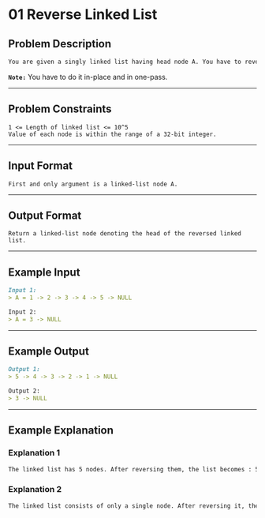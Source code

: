 # 01 Reverse Linked List

## Problem Description

```markdown
You are given a singly linked list having head node A. You have to reverse the linked list and return the head node of that reversed list.
```
**`Note:`** You have to do it in-place and in one-pass.

---
## Problem Constraints

```
1 <= Length of linked list <= 10^5
Value of each node is within the range of a 32-bit integer.
```

---
## Input Format

```
First and only argument is a linked-list node A.
```

---
## Output Format

```
Return a linked-list node denoting the head of the reversed linked list.
```

---
## Example Input

```markdown
Input 1:
> A = 1 -> 2 -> 3 -> 4 -> 5 -> NULL

Input 2:
> A = 3 -> NULL
```

---
## Example Output

```markdown
Output 1:
> 5 -> 4 -> 3 -> 2 -> 1 -> NULL

Output 2:
> 3 -> NULL
```

---
## Example Explanation

### Explanation 1

```markdown
The linked list has 5 nodes. After reversing them, the list becomes : 5 -> 4 -> 3 -> 2 -> 1 -> NULL
```

### Explanation 2

```markdown
The linked list consists of only a single node. After reversing it, the list becomes : 3 -> NULL
```
